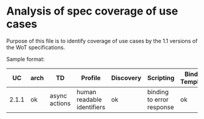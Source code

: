 # Analysis of spec coverage of use cases

Purpose of this file is to identify coverage of use cases by the 1.1 versions of the WoT specifications.


Sample format:

| UC    | arch| TD | Profile | Discovery | Scripting | Binding Templates | Requirement reference |
|-------|-----|----|---------|-----------|-----------|-------------------|-----------------------|
| 2.1.1 | ok  | async actions| human readable identifiers     | ok        |  binding to error response      |   ok              | links to requirement documents |
